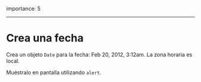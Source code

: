 importance: 5

---

# Crea una fecha

Crea un objeto `Date` para la fecha: Feb 20, 2012, 3:12am. La zona horaria es local.

Muéstralo en pantalla utilizando `alert`.
